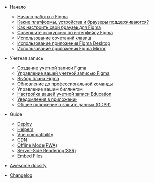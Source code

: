 - Начало

  - [Начало работы с Figma](quickstart.md "Начало работы с Figma")
  - [Какие платформы, устройства и браузеры поддерживаются?](browsers.md "Какие платформы, устройства и браузеры поддерживаются?")
  - [Как настроить свой браузер для Figma](browsers-setting.md "Как настроить свой браузер для Figma")
  - [Совершите экскурсию по интерфейсу Figma](excursion.md "Совершите экскурсию по интерфейсу Figma")
  - [Использование сочетаний клавиш](shortcuts.md "Совершите экскурсию по интерфейсу Figma")
  - [Использование приложения Figma Desktop](figma-desktop.md "Использование приложения Figma Desktop")
  - [Использование приложения Figma Mirror](figma-mirror.md "Использование приложения Figma Mirror")

- Учетная запись

  - [Создание учетной записи Figma](account.md "Создание учетной записи Figma")
  - [Управление вашей учетной записью Figma](managing.md "Управление вашей учетной записью Figma")
  - [Выбор плана Figma](plans.md "Выбор плана Figma")
  - [Обновление до профессиональной команды](upgrade-plans.md "Обновление до профессиональной команды")
  - [Управление вашим биллингом](billing.md "Управление вашим биллингом")
  - [Настройка вашей учетной записи Education](education.md "Настройка вашей учетной записи Education")
  - [Уведомления в приложении](notification.md "Уведомления в приложении")
  - [Общее положение о защите данных (GDPR)](GDPR.md "Общее положение о защите данных (GDPR)")

- Guide

  - [Deploy](deploy.md)
  - [Helpers](helpers.md)
  - [Vue compatibility](vue.md)
  - [CDN](cdn.md)
  - [Offline Mode(PWA)](pwa.md)
  - [Server-Side Rendering(SSR)](ssr.md)
  - [Embed Files](embed-files.md)

- [Awesome docsify](awesome.md)
- [Changelog](changelog.md)
